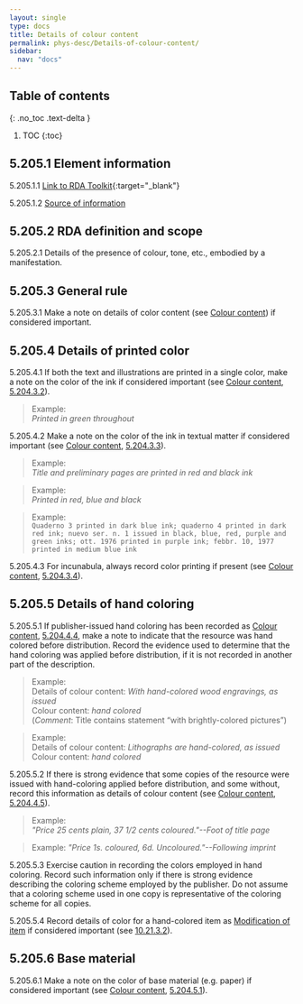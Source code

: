 ```yaml
---
layout: single
type: docs
title: Details of colour content
permalink: phys-desc/Details-of-colour-content/
sidebar:
  nav: "docs"
---
```


## Table of contents
{: .no_toc .text-delta }

1. TOC
{:toc}

## 5.205.1 Element information

<a name="5.205.1.1">5.205.1.1</a> [Link to RDA Toolkit](https://linktotoolkit){:target="_blank"}

<a name="5.205.1.2">5.205.1.2</a> [Source of information](/DCRMR/phys-desc/)

## 5.205.2 RDA definition and scope

<a name="5.205.2.1">5.205.2.1</a> Details of the presence of colour, tone, etc., embodied by a manifestation.

## 5.205.3 General rule

<a name="5.205.3.1">5.205.3.1</a> Make a note on details of color content (see [Colour content](/DCRMR/phys-desc/Colour-content/)) if considered important.

## 5.205.4 Details of printed color

<a name="5.205.4.1">5.205.4.1</a> If both the text and illustrations are printed in a single color, make a note on the color of the ink if considered important (see [Colour content](/DCRMR/phys-desc/Colour-content/), [5.204.3.2](/DCRMR/phys-desc/Colour-content/#5.204.3.2)).

>Example:  
><CITE>Printed in green throughout</CITE>

<a name="5.205.4.2">5.205.4.2</a> Make a note on the color of the ink in textual matter if considered important (see [Colour content](/DCRMR/phys-desc/Colour-content/), [5.204.3.3](/DCRMR/phys-desc/Colour-content/#5.204.3.3)).

>Example:  
><CITE>Title and preliminary pages are printed in red and black ink</CITE>

>Example:  
><CITE>Printed in red, blue and black</CITE>

>Example:  
>`Quaderno 3 printed in dark blue ink; quaderno 4 printed in dark red ink; nuevo ser. n. 1 issued in black, blue, red, purple and green inks; ott. 1976 printed in purple ink; febbr. 10, 1977 printed in medium blue ink`

<a name="5.205.4.3">5.205.4.3</a> For incunabula, always record color printing if present (see [Colour content](/DCRMR/phys-desc/Colour-content/), [5.204.3.4](/DCRMR/phys-desc/Colour-content/#5.204.3.4)).

## 5.205.5 Details of hand coloring

<a name="5.205.5.1">5.205.5.1</a> If publisher-issued hand coloring has been recorded as [Colour content](/DCRMR/phys-desc/Colour-content/), [5.204.4.4](/DCRMR/phys-desc/Colour-content/#5.204.4.4), make a note to indicate that the resource was hand colored before distribution. Record the evidence used to determine that the hand coloring was applied before distribution, if it is not recorded in another part of the description.

>Example:  
>Details of colour content: <CITE>With hand-colored wood engravings, as issued</CITE>  
>Colour content: <CITE>hand colored</CITE>   
>(*Comment*: Title contains statement “with brightly-colored pictures”)

>Example:  
>Details of colour content: <CITE>Lithographs are hand-colored, as issued</CITE>
>Colour content: <CITE>hand colored</CITE>

<a name="5.205.5.2">5.205.5.2</a> If there is strong evidence that some copies of the resource were issued with hand-coloring applied before distribution, and some without, record this information as details of colour content (see [Colour content](/DCRMR/phys-desc/Colour-content/), [5.204.4.5](/DCRMR/phys-desc/Colour-content/#5.204.4.5)).

>Example:  
><CITE>"Price 25 cents plain, 37 1/2 cents coloured."--Foot of title page</CITE>

>Example:
><CITE>"Price 1s. coloured, 6d. Uncoloured."--Following imprint</CITE>

<a name="5.205.5.3">5.205.5.3</a> Exercise caution in recording the colors employed in hand coloring. Record such information only if there is strong evidence describing the coloring scheme employed by the publisher. Do not assume that a coloring scheme used in one copy is representative of the coloring scheme for all copies. 

<a name="5.205.5.4">5.205.5.4</a> Record details of color for a hand-colored item as [Modification of item](/DCRMR/notes-on-items/Modification-of-item/) if considered important (see [10.21.3.2](/DCRMR/notes-on-items/Modification-of-item/#10.21.3.2)).

## 5.205.6 Base material

<a name="5.205.6.1">5.205.6.1</a> Make a note on the color of base material (e.g. paper) if considered important (see [Colour content](/DCRMR/phys-desc/Colour-content/), [5.204.5.1](/DCRMR/phys-desc/Colour-content/#5.204.5.1)).